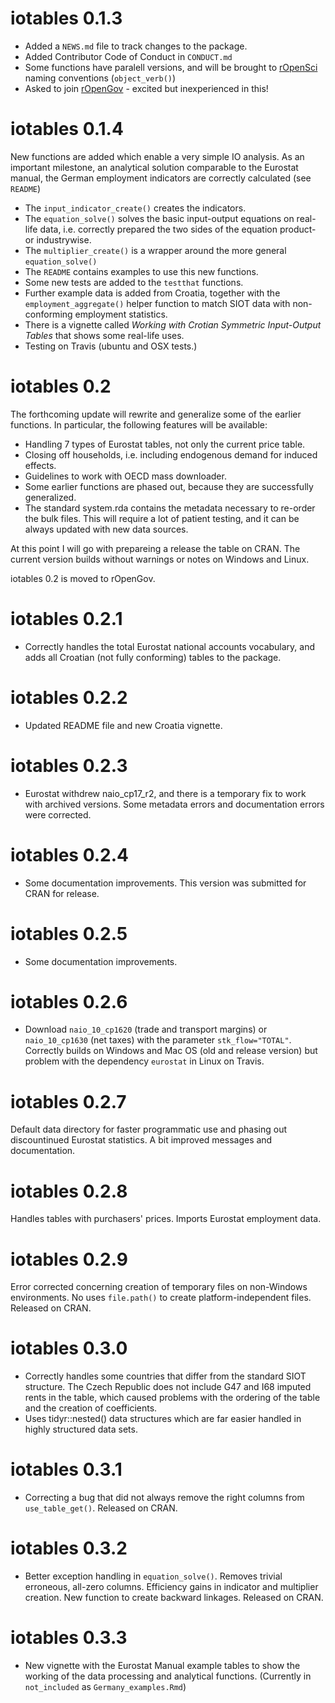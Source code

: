 # iotables 0.1.3

* Added a `NEWS.md` file to track changes to the package.
* Added Contributor Code of Conduct in `CONDUCT.md`
* Some functions have paralell versions, and will be brought to [rOpenSci](https://github.com/ropensci/onboarding) naming conventions (`object_verb()`)
* Asked to join [rOpenGov](http://ropengov.github.io/) - excited but inexperienced in this!

# iotables 0.1.4
New functions are added which enable a very simple IO analysis. As an important milestone, an analytical solution comparable to the Eurostat manual, the German employment indicators are correctly calculated (see `README`)
* The `input_indicator_create()` creates the indicators.
* The `equation_solve()` solves the basic input-output equations on real-life data, i.e. correctly prepared the two sides of the equation product- or industrywise. 
* The `multiplier_create()` is a wrapper around the more general `equation_solve()`
* The `README` contains examples to use this new functions. 
* Some new tests are added to the  `testthat` functions.
* Further example data is added from Croatia, together with the `employment_aggregate()` helper function to match SIOT data with non-conforming employment statistics.
* There is a vignette called _Working with Crotian Symmetric Input-Output Tables_ that shows some real-life uses. 
* Testing on Travis (ubuntu and OSX tests.)

# iotables 0.2 
The forthcoming update will rewrite and generalize some of the earlier functions. In particular, the following features will be available:
* Handling 7 types of Eurostat tables, not only the current price table.
* Closing off households, i.e. including endogenous demand for induced effects.
* Guidelines to work with OECD mass downloader. 
* Some earlier functions are phased out, because they are successfully generalized.
* The standard system.rda contains the metadata necessary to re-order the bulk files. This will require a lot of patient testing, and it can be always updated with new data sources.

At this point I will go with prepareing a release the table on CRAN. The current version builds without warnings or notes on Windows and Linux. 

iotables 0.2 is moved to rOpenGov.

# iotables 0.2.1
* Correctly handles the total Eurostat national accounts vocabulary, and adds all Croatian (not fully conforming) tables to the package.  

# iotables 0.2.2
* Updated README file and new Croatia vignette. 

# iotables 0.2.3
* Eurostat withdrew naio_cp17_r2, and there is a temporary fix to work with archived versions. Some metadata errors and documentation
errors were corrected. 

# iotables 0.2.4
* Some documentation improvements. This version was submitted for CRAN for release.

# iotables 0.2.5
* Some documentation improvements.

# iotables 0.2.6
* Download `naio_10_cp1620` (trade and transport margins) or `naio_10_cp1630` (net taxes) with the parameter `stk_flow="TOTAL"`.  Correctly builds on Windows and Mac OS (old and release version) but problem with the dependency `eurostat` in Linux on Travis.

# iotables 0.2.7 
Default data directory for faster programmatic use and phasing out discountinued Eurostat statistics. A bit improved messages and documentation.

# iotables 0.2.8
Handles tables with purchasers' prices. Imports Eurostat employment data.

# iotables 0.2.9
Error corrected concerning creation of temporary files on non-Windows environments. No uses `file.path()` to create platform-independent files. Released on CRAN.

# iotables 0.3.0
* Correctly handles some countries that differ from the standard SIOT structure. The Czech Republic does not include G47 and I68 imputed rents in the table, which caused problems with the ordering of the table and the creation of coefficients.
* Uses tidyr::nested() data structures which are far easier handled in highly structured data sets.

# iotables 0.3.1
* Correcting a bug that did not always remove the right columns from `use_table_get()`. Released on CRAN.

# iotables 0.3.2
* Better exception handling in `equation_solve()`.  Removes trivial erroneous, all-zero columns. Efficiency gains in indicator and multiplier creation. New function to create backward linkages. Released on CRAN.

# iotables 0.3.3
* New vignette with the Eurostat Manual example tables to show the working of the data processing and analytical functions. (Currently in `not_included` as `Germany_examples.Rmd`)
